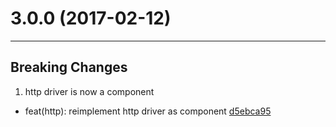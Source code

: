 # 3.0.0 (2017-02-12)
---

## Breaking Changes

1. http driver is now a component
  - feat(http): reimplement http driver as component [d5ebca95](https://github.com/motorcyclejs/motorcyclejs/commits/d5ebca95dadffb669ac81c2e6d871ca937748925)


